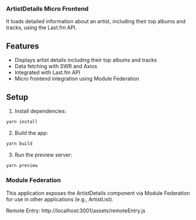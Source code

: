 ### **ArtistDetails Micro Frontend**

It loads detailed information about an artist, including their top albums and tracks, using the Last.fm API.

## Features
- Displays artist details including their top albums and tracks
- Data fetching with SWR and Axios
- Integrated with Last.fm API
- Micro frontend integration using Module Federation

## Setup

1. Install dependencies:
  ```bash
  yarn install
  ```
2. Build the app:
  ```bash
  yarn build
  ```
3. Run the preview server:
  ```bash
  yarn preview
  ```

### **Module Federation**
This application exposes the ArtistDetails component via Module Federation for use in other applications (e.g., ArtistList).

Remote Entry: http://localhost:3001/assets/remoteEntry.js